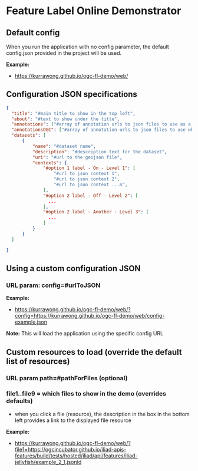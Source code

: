 # Feature Label Online Demonstrator

## Default config
When you run the application with no config parameter, the default config.json provided in the project will be used.

__Example:__

- https://kurrawong.github.io/ogc-fl-demo/web/

## Configuration JSON specifications

```json
{
  "title": "#main title to show in the top left",
  "about": "#text to show under the title",
  "annotations": ["#array of annotation urls to json files to use as a default"],
  "annotationsOGC": ["#array of annotation urls to json files to use when clicking the 'Use Rainbow Shine' button"],
  "datasets": [   
      {
          "name": "#dataset name",
          "description": "#description text for the dataset",
          "uri": "#url to the geojson file",
          "contexts": {
              "#option 1 label - On - Level 1": [
                  "#url to json context 1",
                  "#url to json context 2",
                  "#url to json context ...n",
              ],
              "#option 2 label - Off - Level 2": [
                ...
              ],
              "#option 2 label - Another - Level 3": [
                ...
              ]
          }
      }
  ]

}
```

## Using a custom configuration JSON

### URL param: config=#urlToJSON

__Example:__
- https://kurrawong.github.io/ogc-fl-demo/web/?config=https://kurrawong.github.io/ogc-fl-demo/web/config-example.json

__Note:__ This will load the application using the specific config URL


## Custom resources to load (override the default list of resources)

### URL param path=#pathForFiles (optional)

### file1..file9 = which files to show in the demo (overrides defaults)
- when you click a file (resource), the description in the box in the bottom left provides a link to the displayed file resource

__Example:__
- https://kurrawong.github.io/ogc-fl-demo/web/?file1=https://ogcincubator.github.io/iliad-apis-features/build/tests/hosted/iliad/api/features/iliad-jellyfish/example_2_1.jsonld
